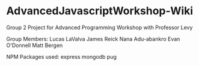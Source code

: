 # AdvancedJavascriptWorkshop-Wiki

Group 2 Project for Advanced Programming Workshop with Professor Levy

Group Members:
Lucas LaValva
James  Reick
Nana Adu-abankro 
Evan O'Donnell
Matt Bergen

NPM Packages used:
express
mongodb
pug
